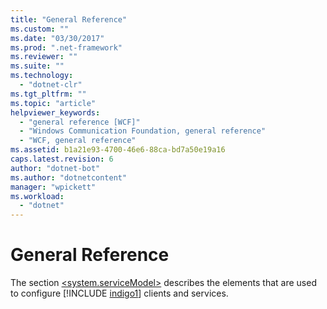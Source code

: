 ```yaml
---
title: "General Reference"
ms.custom: ""
ms.date: "03/30/2017"
ms.prod: ".net-framework"
ms.reviewer: ""
ms.suite: ""
ms.technology: 
  - "dotnet-clr"
ms.tgt_pltfrm: ""
ms.topic: "article"
helpviewer_keywords: 
  - "general reference [WCF]"
  - "Windows Communication Foundation, general reference"
  - "WCF, general reference"
ms.assetid: b1a21e93-4700-46e6-88ca-bd7a50e19a16
caps.latest.revision: 6
author: "dotnet-bot"
ms.author: "dotnetcontent"
manager: "wpickett"
ms.workload: 
  - "dotnet"
---
```

# General Reference
The section [\<system.serviceModel>](../../../docs/framework/configure-apps/file-schema/wcf/system-servicemodel.md) describes the elements that are used to configure [!INCLUDE [indigo1](../../../includes/indigo1-md.md)] clients and services.
